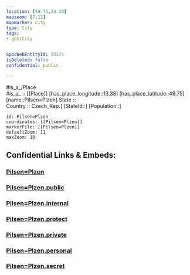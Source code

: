 ```yaml
---
location: [49.75,13.38] 
mapzoom: [7,12] 
mapmarker: city 
type: City
tags:
- geo/City


SpocWebEntityId: 33375
isDeleted: false
confidential: public

---
```

#is_a_/Place  
#is_a_ :: [[Place]] 
[has_place_longitude::13.38] 
[has_place_latitude::49.75] 
[name::Pilsen=Plzen] 
State ::  
Country :: Czech_Rep.] 
[StateId::] 
[Population::] 



```leaflet
id: Pilsen=Plzen
coordinates: [[Pilsen=Plzen]] 
markerFile: [[Pilsen=Plzen]] 
defaultZoom: 11 
maxZoom: 18
```


## Confidential Links & Embeds: 

### [Pilsen=Plzen](/_Standards/Earth/Continent/Europe/Europe~Central/Czech_Republic/regions~Czech_Republic/Plzeňský/City/Pilsen=Plzen.md) 

### [Pilsen=Plzen.public](/_public/Earth/Continent/Europe/Europe~Central/Czech_Republic/regions~Czech_Republic/Plzeňský/City/Pilsen=Plzen.public.md) 

### [Pilsen=Plzen.internal](/_internal/Earth/Continent/Europe/Europe~Central/Czech_Republic/regions~Czech_Republic/Plzeňský/City/Pilsen=Plzen.internal.md) 

### [Pilsen=Plzen.protect](/_protect/Earth/Continent/Europe/Europe~Central/Czech_Republic/regions~Czech_Republic/Plzeňský/City/Pilsen=Plzen.protect.md) 

### [Pilsen=Plzen.private](/_private/Earth/Continent/Europe/Europe~Central/Czech_Republic/regions~Czech_Republic/Plzeňský/City/Pilsen=Plzen.private.md) 

### [Pilsen=Plzen.personal](/_personal/Earth/Continent/Europe/Europe~Central/Czech_Republic/regions~Czech_Republic/Plzeňský/City/Pilsen=Plzen.personal.md) 

### [Pilsen=Plzen.secret](/_secret/Earth/Continent/Europe/Europe~Central/Czech_Republic/regions~Czech_Republic/Plzeňský/City/Pilsen=Plzen.secret.md)

